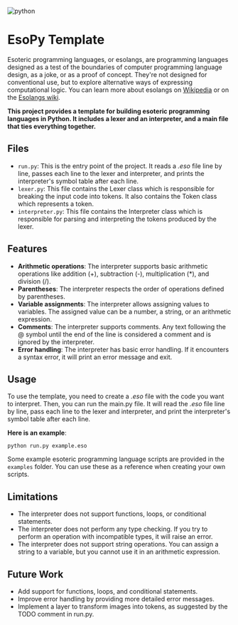![python](https://img.shields.io/badge/Python-FFD43B?style=for-the-badge&logo=python&logoColor=blue)

# EsoPy Template

Esoteric programming languages, or esolangs, are programming languages designed as a test of the boundaries of computer programming language design, as a joke, or as a proof of concept. They're not designed for conventional use, but to explore alternative ways of expressing computational logic. You can learn more about esolangs on [Wikipedia](https://en.wikipedia.org/wiki/Esoteric_programming_language) or on the [Esolangs wiki](https://esolangs.org/wiki/Main_Page).


**This project provides a template for building esoteric programming languages in Python. It includes a lexer and an interpreter, and a main file that ties everything together.**

## Files
- `run.py`: This is the entry point of the project. It reads a *.eso* file line by line, passes each line to the lexer and interpreter, and prints the interpreter's symbol table after each line.
- `lexer.py`: This file contains the Lexer class which is responsible for breaking the input code into tokens. It also contains the Token class which represents a token.
- `interpreter.py`: This file contains the Interpreter class which is responsible for parsing and interpreting the tokens produced by the lexer.

## Features
- **Arithmetic operations**: The interpreter supports basic arithmetic operations like addition (+), subtraction (-), multiplication (*), and division (/).
- **Parentheses**: The interpreter respects the order of operations defined by parentheses.
- **Variable assignments**: The interpreter allows assigning values to variables. The assigned value can be a number, a string, or an arithmetic expression.
- **Comments**: The interpreter supports comments. Any text following the @ symbol until the end of the line is considered a comment and is ignored by the interpreter.
- **Error handling**: The interpreter has basic error handling. If it encounters a syntax error, it will print an error message and exit.

## Usage
To use the template, you need to create a *.eso* file with the code you want to interpret. Then, you can run the main.py file. It will read the *.eso* file line by line, pass each line to the lexer and interpreter, and print the interpreter's symbol table after each line.

**Here is an example**:
```
python run.py example.eso
```

Some example esoteric programming language scripts are provided in the `examples` folder. You can use these as a reference when creating your own scripts.



## Limitations
- The interpreter does not support functions, loops, or conditional statements.
- The interpreter does not perform any type checking. If you try to perform an operation with incompatible types, it will raise an error.
- The interpreter does not support string operations. You can assign a string to a variable, but you cannot use it in an arithmetic expression.

## Future Work
- Add support for functions, loops, and conditional statements.
- Improve error handling by providing more detailed error messages.
- Implement a layer to transform images into tokens, as suggested by the TODO comment in run.py.